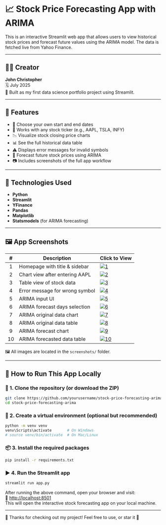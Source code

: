 ﻿# 📈 Stock Price Forecasting App with ARIMA

This is an interactive Streamlit web app that allows users to view historical stock prices and forecast future values using the ARIMA model. The data is fetched live from Yahoo Finance.

---

## 👨‍💻 Creator

**John Christopher**  
🗓️ July 2025  
📍 Built as my first data science portfolio project using Streamlit.

---

## 🚀 Features

- 📅 Choose your own start and end dates  
- 💼 Works with any stock ticker (e.g., AAPL, TSLA, INFY)  
- 📉 Visualize stock closing price charts  
- 📊 See the full historical data table  
- ⚠️ Displays error messages for invalid symbols  
- 🔮 Forecast future stock prices using ARIMA  
- 📷 Includes screenshots of the full app workflow  

---

## 🧠 Technologies Used

- **Python**  
- **Streamlit**  
- **YFinance**  
- **Pandas**  
- **Matplotlib**  
- **Statsmodels** (for ARIMA forecasting)  

---

## 🖼️ App Screenshots

| #  | Description                      | Click to View                      |
|:--:|----------------------------------|------------------------------------|
| 1  | Homepage with title & sidebar    | [![1](screenshots/1_home_with_name_and_sidebar.png)](screenshots/1_home_with_name_and_sidebar.png) |
| 2  | Chart view after entering AAPL   | [![2](screenshots/2_chart_view.png)](screenshots/2_chart_view.png) |
| 3  | Table view of stock data         | [![3](screenshots/3_table_view.png)](screenshots/3_table_view.png) |
| 4  | Error message for wrong symbol   | [![4](screenshots/4_error_message_handling.png)](screenshots/4_error_message_handling.png) |
| 5  | ARIMA input UI                   | [![5](screenshots/5_arima_input_ui.png)](screenshots/5_arima_input_ui.png) |
| 6  | ARIMA forecast days selection    | [![6](screenshots/6_arima_days_selection.png)](screenshots/6_arima_days_selection.png) |
| 7  | ARIMA original data chart        | [![7](screenshots/7_arima_original_chart.png)](screenshots/7_arima_original_chart.png) |
| 8  | ARIMA original data table        | [![8](screenshots/8_arima_original_table.png)](screenshots/8_arima_original_table.png) |
| 9  | ARIMA forecast chart             | [![9](screenshots/9_arima_forecast_chart.png)](screenshots/9_arima_forecast_chart.png) |
| 10 | ARIMA forecasted data table      | [![10](screenshots/10_arima_forecast_table.png)](screenshots/10_arima_forecast_table.png) |

🖼️ All images are located in the `screenshots/` folder.

---

## 🏁 How to Run This App Locally

### 📂 1. Clone the repository (or download the ZIP)

```bash
git clone https://github.com/yourusername/stock-price-forecasting-arima.git
cd stock-price-forecasting-arima
```

### 🐍 2. Create a virtual environment (optional but recommended)

```bash
python -m venv venv
venv\Scripts\activate       # On Windows
# source venv/bin/activate  # On Mac/Linux
```

### 📦 3. Install the required packages

```bash
pip install -r requirements.txt
```

### ▶️ 4. Run the Streamlit app

```bash
streamlit run app.py
```

After running the above command, open your browser and visit:  
🔗 [http://localhost:8501](http://localhost:8501)  
This will open the interactive stock forecasting app on your local machine.

---

🌟 Thanks for checking out my project! Feel free to use, or star it 💫
